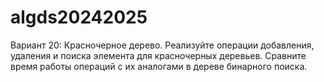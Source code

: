 # algds20242025
Вариант 20: Красно­черное дерево.
Реализуйте операции добавления, удаления и поиска элемента для красно­черных деревьев. Сравните
время работы операций с их аналогами в дереве бинарного поиска.
